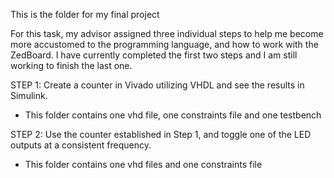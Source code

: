 This is the folder for my final project 

For this task, my advisor assigned three individual steps to help me 
become more accustomed to the programming language, and how to work with the ZedBoard. 
I have currently completed the first two steps and I am still working to finish the last one. 

STEP 1: Create a counter in Vivado utilizing VHDL and see the results in Simulink. 
- This folder contains one vhd file, one constraints file and one testbench

STEP 2: Use the counter established in Step 1, and toggle one of the LED outputs at a consistent frequency. 
- This folder contains one vhd files and one constraints file

